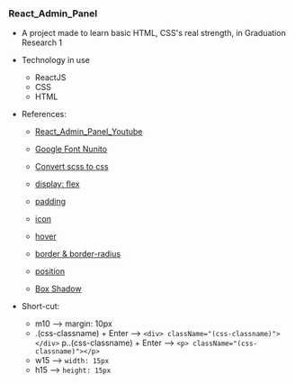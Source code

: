 ### React_Admin_Panel

* A project made to learn basic HTML, CSS's real strength, in Graduation Research 1

* Technology in use
  * ReactJS
  * CSS
  * HTML

* References:
  * [React_Admin_Panel_Youtube](https://www.youtube.com/watch?v=yKV1IGahXqA&list=LL&index=15&t=2598s)
  * [Google Font Nunito](https://fonts.google.com/specimen/Nunito)
  * [Convert scss to css](https://hocwebchuan.com/tutorial/scss/scss_install.php)
  * [display: flex](https://hocwebchuan.com/tutorial/css3/display-flex.php)
  * [padding](https://hocwebchuan.com/reference/cssSection/pr_padding.php)
  * [icon](https://mui.com/material-ui/material-icons/?query=bill)
  * [hover](https://hocwebchuan.com/reference/cssSection/se_hover.php)

  * [border & border-radius](https://hocwebchuan.com/reference/cssSection/css3/pr_border_radius.php)
  * [position](https://viblo.asia/p/thuoc-tinh-position-trong-css-6J3ZggdqZmB)
  * [Box Shadow](https://html-css-js.com/css/generator/box-shadow/)

* Short-cut:
  * m10 --> margin: 10px
  * .(css-classname) + Enter --> ```<div> className="(css-classname)"></div>```
  p..(css-classname) + Enter --> ```<p> className="(css-classname)"></p>```
  * w15 --> ```width: 15px```
  * h15 --> ```height: 15px```